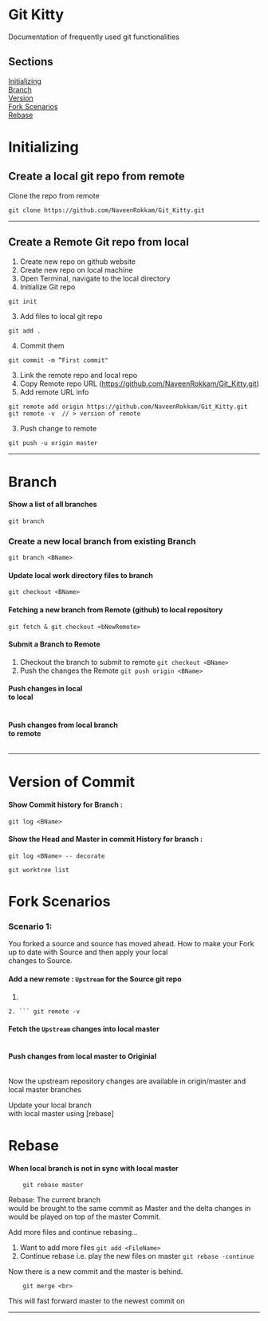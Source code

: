 # Git Kitty
Documentation of frequently used git functionalities

## Sections
[Initializing](#Initializing)  
[Branch](#Branch)  
[Version](#Version-of-Commit)  
[Fork Scenarios](#Fork-Scenarios)  
[Rebase](#Rebase)  


# Initializing

## Create a local git repo from remote
Clone the repo from remote
```
git clone https://github.com/NaveenRokkam/Git_Kitty.git
```
---
## Create a Remote Git repo from local
1. Create new repo on github website
2. Create new repo on local machine
  1. Open Terminal, navigate to the local directory
  2. Initialize Git repo
```
git init
```
  3. Add files to local git repo
```
git add .
```
  4. Commit them
```
git commit -m “First commit"
```
3. Link the remote repo and local repo
  1. Copy Remote repo URL (https://github.com/NaveenRokkam/Git_Kitty.git)
  2. Add remote URL info
```
git remote add origin https://github.com/NaveenRokkam/Git_Kitty.git
git remote -v  // > version of remote
```
  3. Push change to remote
```
git push -u origin master
```

***
# Branch

#### Show a list of all branches
`git branch`

### Create a new local branch from existing Branch
```
git branch <BName>
```

#### Update local work directory files to branch <BName>
```
git checkout <BName>
```

#### Fetching a new branch <bNewRemote> from Remote (github) to local repository
```
git fetch & git checkout <bNewRemote>
```

#### Submit a Branch to Remote
1. Checkout the branch to submit to remote `git checkout <BName>`
2. Push the changes the Remote `git push origin <BName>`

#### Push changes in local <Br> to local <BName>
```git push . <Br>:<BName>
```

#### Push changes from local branch <Br> to remote <BName>
```git push origin <Br>:<BName>
```

***
# Version of Commit
#### Show Commit history for Branch <BName>:
`git log <BName>`
#### Show the Head and Master in commit History for branch <BName>:
`git log <BName> -- decorate`

```
git worktree list
```

# Fork Scenarios

### Scenario 1:
You forked a source and source has moved ahead. How to make your Fork up to date with Source and then apply your local <br> changes to Source.

#### Add a new remote : `Upstream` for the Source git repo
1. ``` git remote add Upstream https://github.com/NaveenRokkam/Git_Kitty.git ( Originial source which was used to fork)
```
2. ``` git remote -v
```

#### Fetch the `Upstream` changes into local master
```git pull upstream master
```

#### Push changes from local master to Originial
``` git push origin master
```
Now the upstream repository changes are available in origin/master and local master branches

Update your local branch <br> with local master using [rebase]


# Rebase
#### When local branch is not in sync with local master
``` git checkout <br>
    git rebase master
```
Rebase: The current branch <br> would be brought to the same commit as Master and the delta changes in <br> would be played on top of the master Commit.

Add more files and continue rebasing...
1. Want to add more files `git add <FileName>`
2. Continue rebase i.e. play the new files on master `git rebase -continue`

Now there is a new commit and the master is behind.
``` git checkout master
    git merge <br>
```
This will fast forward master to the newest commit on <br>

***
